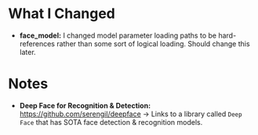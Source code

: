 # What I Changed
- **face_model:** I changed model parameter loading paths to be hard-references rather than some sort of logical loading. Should change this later.


# Notes
- **Deep Face for Recognition & Detection:** https://github.com/serengil/deepface -> Links to a library called `Deep Face` that has SOTA face detection & recognition models.